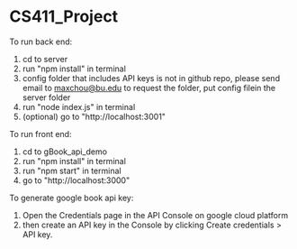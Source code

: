 # CS411_Project
To run back end:
1. cd to server
2. run "npm install" in terminal
3. config folder that includes API keys is not in github repo, please send email to maxchou@bu.edu to request the folder, put config filein the server folder
4. run "node index.js" in terminal
5. (optional) go to  "http://localhost:3001"

To run front end:
1. cd to gBook_api_demo
2. run "npm install" in terminal
3. run "npm start" in terminal
4. go to "http://localhost:3000"


To generate google book api key:
1. Open the Credentials page in the API Console on google cloud platform
2. then create an API key in the Console by clicking Create credentials  > API key. 